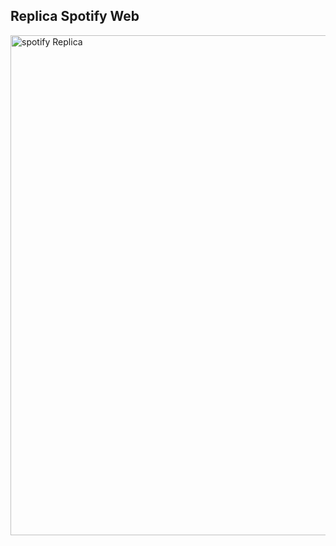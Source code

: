 <p align=center>
    <h2> Replica Spotify Web</h2>
    <img src="https://imgur.com/fmlpDwP.png" alt="spotify Replica" width="800">
</p>
